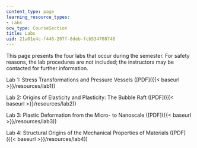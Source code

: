 ```yaml
---
content_type: page
learning_resource_types:
- Labs
ocw_type: CourseSection
title: Labs
uid: 21a01e4c-f446-207f-8deb-fcb534708748
---
```


This page presents the four labs that occur during the semester. For safety reasons, the lab procedures are not included; the instructors may be contacted for further information.

Lab 1: Stress Transformations and Pressure Vessels ([PDF]({{< baseurl >}}/resources/lab1))

Lab 2: Origins of Elasticity and Plasticity: The Bubble Raft ([PDF]({{< baseurl >}}/resources/lab2))

Lab 3: Plastic Deformation from the Micro- to Nanoscale ([PDF]({{< baseurl >}}/resources/lab3))

Lab 4: Structural Origins of the Mechanical Properties of Materials ([PDF]({{< baseurl >}}/resources/lab4))